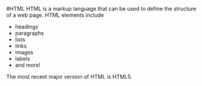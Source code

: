 #HTML
HTML is a markup language that can be used to define the structure of a web page. HTML elements include

* headings
* paragraphs
* lists
* links
* images
* labels
* and more!

The most recent major version of HTML is HTML5.